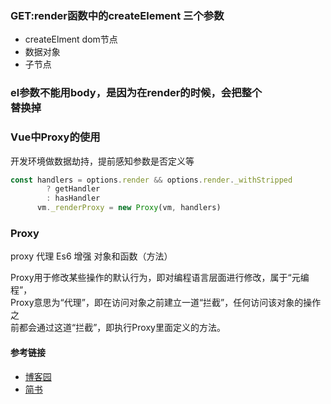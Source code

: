 
###  GET:render函数中的createElement 三个参数
- createElment dom节点
- 数据对象
- 子节点

### el参数不能用body，是因为在render的时候，会把整个<div id="app"></div>替换掉

### Vue中Proxy的使用
开发环境做数据劫持，提前感知参数是否定义等  
```javascript
const handlers = options.render && options.render._withStripped
        ? getHandler
        : hasHandler
      vm._renderProxy = new Proxy(vm, handlers)
```

### Proxy
proxy 代理 Es6 增强 对象和函数（方法）  
 
Proxy用于修改某些操作的默认行为，即对编程语言层面进行修改，属于“元编程”，   
Proxy意思为“代理”，即在访问对象之前建立一道“拦截”，任何访问该对象的操作之  
前都会通过这道“拦截”，即执行Proxy里面定义的方法。     

#### 参考链接
- [博客园](https://www.cnblogs.com/Ananiah/p/11073690.html)
- [简书](https://www.jianshu.com/p/c2a1aa2e2b14)
